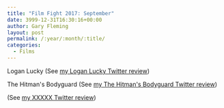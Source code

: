 ```yaml
---
title: "Film Fight 2017: September"
date: 3999-12-31T16:30:16+00:00
author: Gary Fleming
layout: post
permalink: /:year/:month/:title/
categories:
  - Films
---
```


Logan Lucky (See [my Logan Lucky Twitter review](https://twitter.com/garyfleming/status/904339930318503937))

The Hitman's Bodyguard (See [my The Hitman's Bodyguard Twitter review](https://twitter.com/garyfleming/status/907573242096967680))

(See [my XXXXX Twitter review]())
